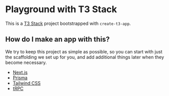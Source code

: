 # Playground with T3 Stack

This is a [T3 Stack](https://create.t3.gg/) project bootstrapped with `create-t3-app`.

## How do I make an app with this?

We try to keep this project as simple as possible, so you can start with just the scaffolding we set up for you, and add additional things later when they become necessary.

- [Next.js](https://nextjs.org)
- [Prisma](https://prisma.io)
- [Tailwind CSS](https://tailwindcss.com)
- [tRPC](https://trpc.io)
